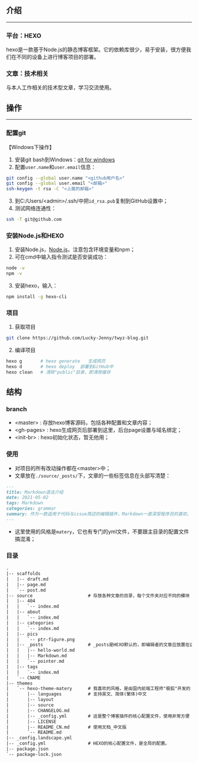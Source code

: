 ## 介绍

---

### 平台：HEXO

hexo是一款基于Node.js的静态博客框架。它的依赖库很少，易于安装，很方便我们在不同的设备上进行博客项目的部署。

### 文章：技术相关

与本人工作相关的技术型文章，学习交流使用。

## 操作

---

### 配置git

【Windows下操作】
1. 安装git bash到Windows：[git for windows](https://gitforwindows.org/)
2. 配置`user.name`和`user.email`信息：

```bash
git config --global user.name "<github用户名>"
git config --global user.email "<邮箱>"
ssh-keygen -t rsa -C "<上面的邮箱>"
```

3. 到C:/Users/\<admin\>/.ssh/中把`id_rsa.pub`复制到GitHub设置中；
4. 测试网络连通性：

```bash
ssh -T git@github.com
```



### 安装Node.js和HEXO

1. 安装Node.js，[Node.js](https://nodejs.org/zh-cn/)，注意包含环境变量和npm；
2. 可在cmd中输入指令测试是否安装成功：

```bash
node -v
npm -v
```

3. 安装hexo，输入：

```bash
npm install -g hexo-cli
```



### 项目

1. 获取项目


```bash
git clone https://github.com/Lucky-Jenny/twyz-blog.git

```

2. 编译项目

```bash
hexo g       # hexo generate   生成网页
hexo d       # hexo deploy  部署到GitHub中
hexo clean   # 清除"public"目录，即清除缓存
```



## 结构

### branch

- \<master\> : 存放hexo博客源码，包括各种配置和文章内容；
- \<gh-pages\> : hexo生成网页后部署到这里，后台page设置与域名绑定；
- \<init-br\> : hexo初始化状态，暂无他用；

### 使用

- 对项目的所有改动操作都在\<master\>中；
- 文章放在`./source/_posts/`下，文章的一些标签信息在头部写清楚：

```markdown
---
title: Markdown语法介绍
date: 2021-05-02
tags: Markdown
categories: grammar
summary: 作为一款适用于代码与issue简述的编辑插件，Markdown一直深受程序员的喜欢。
---
```

- 这里使用的风格是`matery`，它也有专门的yml文件，不要跟主目录的配置文件搞混淆；



### 目录

```txt
.
|-- scaffolds
|   |-- draft.md
|   |-- page.md
|   `-- post.md
|-- source                     # 存放各种文章的目录，每个文件夹对应不同的模块
|   |-- 404
|   |   `-- index.md
|   |-- about
|   |   `-- index.md
|   |-- categories
|   |   `-- index.md
|   |-- pics
|   |   `-- ptr-figure.png
|   |-- _posts                 # _posts是HEXO默认的，即编辑者的文章应放置在这里。
|   |   |-- hello-world.md
|   |   |-- Markdown.md
|   |   `-- pointer.md
|   |-- tags
|   |   `-- index.md
|   `-- CNAME
|-- themes
|   `-- hexo-theme-matery      # 我喜欢的风格，是由国内前端工程师"极狐"开发的
|       |-- languages          # 支持英文、简体(繁体)中文
|       |-- layout
|       |-- source
|       |-- CHANGELOG.md
|       |-- _config.yml        # 这是整个博客插件的核心配置文件，使用非常方便
|       |-- LICENSE
|       |-- README_CN.md       # 使用文档_中文版
|       `-- README.md
|-- _config.landscape.yml
|-- _config.yml                # HEXO的核心配置文件，是全局的配置。
|-- package.json
`-- package-lock.json
```
